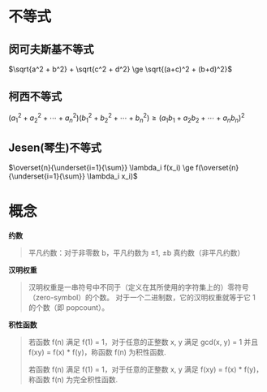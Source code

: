 # 不等式

## 闵可夫斯基不等式

$\sqrt{a^2 + b^2} + \sqrt{c^2 + d^2} \ge \sqrt{(a+c)^2 + (b+d)^2}$

## 柯西不等式

$(a_1^2 + a_2^2 + \cdots + a_n^2) (b_1^2 + b_2^2 + \cdots + b_n^2) \ge (a_1b_1 + a_2b_2 + \cdots + a_nb_n)^2$

## Jesen(琴生)不等式

$\overset{n}{\underset{i=1}{\sum}} \lambda_i f(x_i) \ge f(\overset{n}{\underset{i=1}{\sum}} \lambda_i x_i)$



# 概念

**约数**
> 平凡约数：对于非零数 b，平凡约数为 ±1, ±b
> 真约数（非平凡约数）

**汉明权重**
> 汉明权重是一串符号中不同于（定义在其所使用的字符集上的）零符号（zero-symbol）的个数。
对于一个二进制数，它的汉明权重就等于它 1 的个数（即 popcount）。

**积性函数**
> 若函数 f(n) 满足 f(1) = 1，对于任意的正整数 x, y 满足 gcd(x, y) = 1 并且 f(xy) = f(x) * f(y)，称函数 f(n) 为积性函数.
>
> 若函数 f(n) 满足 f(1) = 1，对于任意的正整数 x, y 满足 f(xy) = f(x) * f(y)，称函数 f(n) 为完全积性函数.
